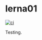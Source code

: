 # lerna01

[![ci][1]][2]

Testing.

[1]: https://github.com/fbtmp/lerna01/workflows/ci/badge.svg
[2]: https://github.com/fbtmp/lerna01/actions
